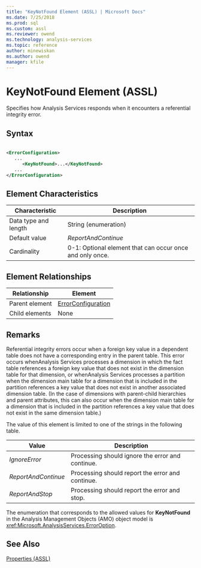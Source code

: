 ```yaml
---
title: "KeyNotFound Element (ASSL) | Microsoft Docs"
ms.date: 7/25/2018
ms.prod: sql
ms.custom: assl
ms.reviewer: owend
ms.technology: analysis-services
ms.topic: reference
author: minewiskan
ms.author: owend
manager: kfile
---
```

# KeyNotFound Element (ASSL)

  Specifies how Analysis Services responds when it encounters a referential integrity error.  
  
## Syntax  
  
```xml  
  
<ErrorConfiguration>  
   ...  
      <KeyNotFound>...</KeyNotFound>  
   ...  
</ErrorConfiguration>  
```  
  
## Element Characteristics  
  
|Characteristic|Description|  
|--------------------|-----------------|  
|Data type and length|String (enumeration)|  
|Default value|*ReportAndContinue*|  
|Cardinality|0-1: Optional element that can occur once and only once.|  
  
## Element Relationships  
  
|Relationship|Element|  
|------------------|-------------|  
|Parent element|[ErrorConfiguration](../objects/errorconfiguration-element-assl.md)|  
|Child elements|None|  
  
## Remarks  
 Referential integrity errors occur when a foreign key value in a dependent table does not have a corresponding entry in the parent table. This error occurs whenAnalysis Services processes a dimension in which the fact table references a foreign key value that does not exist in the dimension table for that dimension, or whenAnalysis Services processes a partition when the dimension main table for a dimension that is included in the partition references a key value that does not exist in another associated dimension table. (In the case of dimensions with parent-child hierarchies and parent attributes, this can also occur when the dimension main table for a dimension that is included in the partition references a key value that does not exist in the same dimension table.)  
  
 The value of this element is limited to one of the strings in the following table.  
  
|Value|Description|  
|-----------|-----------------|  
|*IgnoreError*|Processing should ignore the error and continue.|  
|*ReportAndContinue*|Processing should report the error and continue.|  
|*ReportAndStop*|Processing should report the error and stop.|  
  
 The enumeration that corresponds to the allowed values for **KeyNotFound** in the Analysis Management Objects (AMO) object model is <xref:Microsoft.AnalysisServices.ErrorOption>.  
  
## See Also  
 [Properties &#40;ASSL&#41;](properties-assl.md)  
  
  

